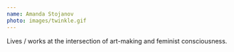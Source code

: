 ```yaml
---
name: Amanda Stojanov
photo: images/twinkle.gif
---
```

Lives / works at the intersection of art-making and feminist consciousness.
